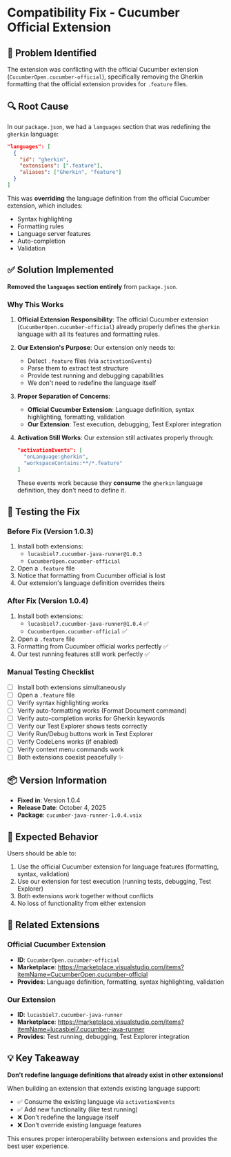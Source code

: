 # Compatibility Fix - Cucumber Official Extension

## 🐛 Problem Identified

The extension was conflicting with the official Cucumber extension (`CucumberOpen.cucumber-official`), specifically removing the Gherkin formatting that the official extension provides for `.feature` files.

## 🔍 Root Cause

In our `package.json`, we had a `languages` section that was redefining the `gherkin` language:

```json
"languages": [
  {
    "id": "gherkin",
    "extensions": [".feature"],
    "aliases": ["Gherkin", "feature"]
  }
]
```

This was **overriding** the language definition from the official Cucumber extension, which includes:
- Syntax highlighting
- Formatting rules
- Language server features
- Auto-completion
- Validation

## ✅ Solution Implemented

**Removed the `languages` section entirely** from `package.json`.

### Why This Works

1. **Official Extension Responsibility**: The official Cucumber extension (`CucumberOpen.cucumber-official`) already properly defines the `gherkin` language with all its features and formatting rules.

2. **Our Extension's Purpose**: Our extension only needs to:
   - Detect `.feature` files (via `activationEvents`)
   - Parse them to extract test structure
   - Provide test running and debugging capabilities
   - We don't need to redefine the language itself

3. **Proper Separation of Concerns**:
   - **Official Cucumber Extension**: Language definition, syntax highlighting, formatting, validation
   - **Our Extension**: Test execution, debugging, Test Explorer integration

4. **Activation Still Works**: Our extension still activates properly through:
   ```json
   "activationEvents": [
     "onLanguage:gherkin",
     "workspaceContains:**/*.feature"
   ]
   ```
   These events work because they **consume** the `gherkin` language definition, they don't need to define it.

## 🧪 Testing the Fix

### Before Fix (Version 1.0.3)
1. Install both extensions:
   - `lucasbiel7.cucumber-java-runner@1.0.3`
   - `CucumberOpen.cucumber-official`
2. Open a `.feature` file
3. Notice that formatting from Cucumber official is lost
4. Our extension's language definition overrides theirs

### After Fix (Version 1.0.4)
1. Install both extensions:
   - `lucasbiel7.cucumber-java-runner@1.0.4` ✅
   - `CucumberOpen.cucumber-official` ✅
2. Open a `.feature` file
3. Formatting from Cucumber official works perfectly ✅
4. Our test running features still work perfectly ✅

### Manual Testing Checklist

- [ ] Install both extensions simultaneously
- [ ] Open a `.feature` file
- [ ] Verify syntax highlighting works
- [ ] Verify auto-formatting works (Format Document command)
- [ ] Verify auto-completion works for Gherkin keywords
- [ ] Verify our Test Explorer shows tests correctly
- [ ] Verify Run/Debug buttons work in Test Explorer
- [ ] Verify CodeLens works (if enabled)
- [ ] Verify context menu commands work
- [ ] Both extensions coexist peacefully ✨

## 📦 Version Information

- **Fixed in**: Version 1.0.4
- **Release Date**: October 4, 2025
- **Package**: `cucumber-java-runner-1.0.4.vsix`

## 🎯 Expected Behavior

Users should be able to:
1. Use the official Cucumber extension for language features (formatting, syntax, validation)
2. Use our extension for test execution (running tests, debugging, Test Explorer)
3. Both extensions work together without conflicts
4. No loss of functionality from either extension

## 🔗 Related Extensions

### Official Cucumber Extension
- **ID**: `CucumberOpen.cucumber-official`
- **Marketplace**: https://marketplace.visualstudio.com/items?itemName=CucumberOpen.cucumber-official
- **Provides**: Language definition, formatting, syntax highlighting, validation

### Our Extension
- **ID**: `lucasbiel7.cucumber-java-runner`
- **Marketplace**: https://marketplace.visualstudio.com/items?itemName=lucasbiel7.cucumber-java-runner
- **Provides**: Test running, debugging, Test Explorer integration

## 💡 Key Takeaway

**Don't redefine language definitions that already exist in other extensions!**

When building an extension that extends existing language support:
- ✅ Consume the existing language via `activationEvents`
- ✅ Add new functionality (like test running)
- ❌ Don't redefine the language itself
- ❌ Don't override existing language features

This ensures proper interoperability between extensions and provides the best user experience.
